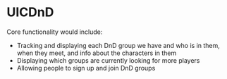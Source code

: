 # UICDnD

Core functionality would include:
- Tracking and displaying each DnD group we have and who is in them, when they meet, and info about the characters in them
- Displaying which groups are currently looking for more players
- Allowing people to sign up and join DnD groups
